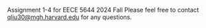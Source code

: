 Assignment 1-4 for EECE 5644 2024 Fall
Please feel free to contact qliu30@mgh.harvard.edu for any questions.
